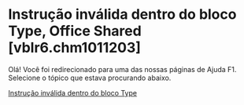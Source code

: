 
# Instrução inválida dentro do bloco Type, Office Shared [vblr6.chm1011203]

Olá! Você foi redirecionado para uma das nossas páginas de Ajuda F1. Selecione o tópico que estava procurando abaixo.

[Instrução inválida dentro do bloco Type](http://msdn.microsoft.com/library/1d53153c-2314-d1de-3890-4694164c4e80%28Office.15%29.aspx)
